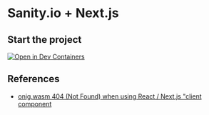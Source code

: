 # Sanity.io + Next.js

## Start the project
[![Open in Dev Containers](https://img.shields.io/static/v1?label=Dev%20Containers&message=Open&color=blue&logo=visualstudiocode)](https://vscode.dev/redirect?url=vscode://ms-vscode-remote.remote-containers/cloneInVolume?url=https://github.com/inovue/sanity-stack)



## References

* [onig.wasm 404 (Not Found) when using React / Next.js "client component](https://github.com/atomiks/rehype-pretty-code/issues/95#issuecomment-1664463512)

